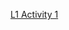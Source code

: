 [L1 Activity 1](https://docs.google.com/document/d/1x5x9TvvozZ4QBSR3bA_ph8h5-Nxa7E_i/edit?usp=sharing&ouid=114516737190934060459&rtpof=true&sd=true)
